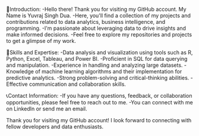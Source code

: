 👋Introduction:
  -Hello there! Thank you for visiting my GitHub account. My Name is Yuvraj Singh Dua. 
  -Here, you'll find a collection of my projects and contributions related to data analytics, business intelligence, and programming. 
  -I'm passionate about leveraging data to drive insights and make informed decisions. 
  -Feel free to explore my repositories and projects to get a glimpse of my work.

🧩Skills and Expertise:
  -Data analysis and visualization using tools such as R, Python, Excel, Tableau, and Power BI.
  -Proficient in SQL for data querying and manipulation.
  -Experience in handling and analyzing large datasets.
  -Knowledge of machine learning algorithms and their implementation for predictive analytics.
  -Strong problem-solving and critical-thinking abilities.
  -Effective communication and collaboration skills.

📞Contact Information:
  -If you have any questions, feedback, or collaboration opportunities, please feel free to reach out to me. 
  -You can connect with me on LinkedIn or send me an email.

Thank you for visiting my GitHub account! I look forward to connecting with fellow developers and data enthusiasts.
